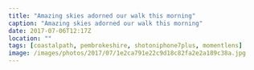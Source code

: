 ```yaml
---
title: "Amazing skies adorned our walk this morning"
caption: "Amazing skies adorned our walk this morning"
date: 2017-07-06T12:17Z
location: ""
tags: [coastalpath, pembrokeshire, shotoniphone7plus, momentlens]
image: /images/photos/2017/07/1e2ca791e22c9d18c82fa2e2a189c38a.jpg
---
```

